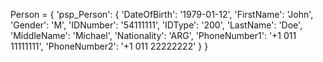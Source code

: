 Person = {
    'psp_Person': {
        'DateOfBirth': '1979-01-12',
        'FirstName': 'John',
        'Gender': 'M',
        'IDNumber': '54111111',
        'IDType': '200',
        'LastName': 'Doe',
        'MiddleName': 'Michael',
        'Nationality': 'ARG',
        'PhoneNumber1': '+1 011 11111111',
        'PhoneNumber2': '+1 011 22222222'
    }
}